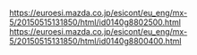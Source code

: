 https://euroesi.mazda.co.jp/esicont/eu_eng/mx-5/20150515131850/html/id0140g8802500.html
https://euroesi.mazda.co.jp/esicont/eu_eng/mx-5/20150515131850/html/id0140g8800400.html


